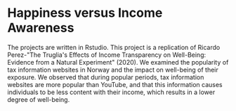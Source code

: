 # Happiness versus Income Awareness
The projects are written in Rstudio. This project is a replication of Ricardo Perez-"The Truglia's Effects of Income Transparency on Well-Being: Evidence from a Natural Experiment" (2020). We examined the popularity of tax information websites in Norway and the impact on well-being of their exposure. We observed that during popular periods, tax information websites are more popular than YouTube, and that this information causes individuals to be less content with their income, which results in a lower degree of well-being.
